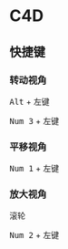 # C4D

## 快捷键

### 转动视角

<kbd>Alt</kbd> + 左键

<kbd>Num 3</kbd> + 左键



### 平移视角

<kbd>Num 1</kbd> + 左键



### 放大视角

滚轮

<kbd>Num 2</kbd> + 左键
